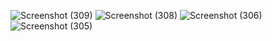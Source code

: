 
![Screenshot (309)](https://github.com/vararakesh04/Keeper/assets/171029906/b489f870-3645-4d2f-940e-3c30f9c89185)
![Screenshot (308)](https://github.com/vararakesh04/Keeper/assets/171029906/ce79b0e3-c044-48d0-9bff-0d427bd47b80)
![Screenshot (306)](https://github.com/vararakesh04/Keeper/assets/171029906/ad909d94-6c6b-4cb4-b0d6-8d4a97bbf533)
![Screenshot (305)](https://github.com/vararakesh04/Keeper/assets/171029906/64633588-3c16-4d23-a6f2-4519a5aa7210)
